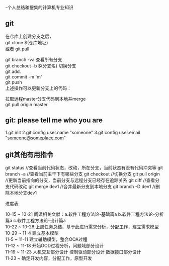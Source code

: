 -个人总结和搜集的计算机专业知识

## git 

在仓库上创建分支之后，  
git clone $(仓库地址)  
或者 git pull  

git branch -va 查看所有分支  
git checkout -b $(分支名) 切换分支  
git add.   
git commit -m 'm'  
git push  
上述操作可以更新分支上的代码：  


拉取远程master分支代码到本地并merge  
git pull origin master


## git: please tell me who you are
1.git init
2.git config user.name "someone"
3.git config user.email "someone@someplace.com"

## git其他有用指令
git status //查看当前代码状态，改动，所在分支，当前状态有没有代码冲突等
git branch -a //查看当前主干下有哪些分支
git checkout //切换分支
git pull origin //更新当前指向的分支，当前分支与远程分支已经存在追踪关系
git diff //查看分支代码改动
git merge dev1  //合并最新分支到本地分支
git branch -D dev1 //删除本地分支dev1


进度表

10-15 ~ 10-21 阅读相关文献：a.软件工程方法论-基础篇a b.软件工程方法论-分析篇a c.软件工程方法论-设计篇a  
10-22 ~ 10-28 上周任务总结，基于此进行需求分析，分配工作，建立需求模型  
10-29 ~ 11-4 建立基本模型  
11-5 ~ 11-11 建立辅助模型，整合OOA过程  
11-12 ~ 11-18 开始OOD过程分析，问题域部分设计  
11-19 ~ 11-23 人机交互部分设计 控制驱动部分设计 数据接口部分设计  
11-23 ~       确定开发内容，分配工作，原型开发   
